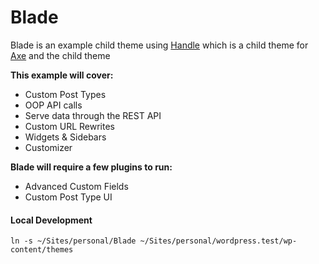 # Blade

Blade is an example child theme using [Handle](https://github.com/adampatterson/Handle) which is a child theme for [Axe](https://github.com/adampatterson/Axe) and the child theme

**This example will cover:**
 * Custom Post Types
 * OOP API calls
 * Serve data through the REST API
 * Custom URL Rewrites
 * Widgets & Sidebars
 * Customizer

**Blade will require a few plugins to run:**

 * Advanced Custom Fields
 * Custom Post Type UI

#### Local Development

    ln -s ~/Sites/personal/Blade ~/Sites/personal/wordpress.test/wp-content/themes
